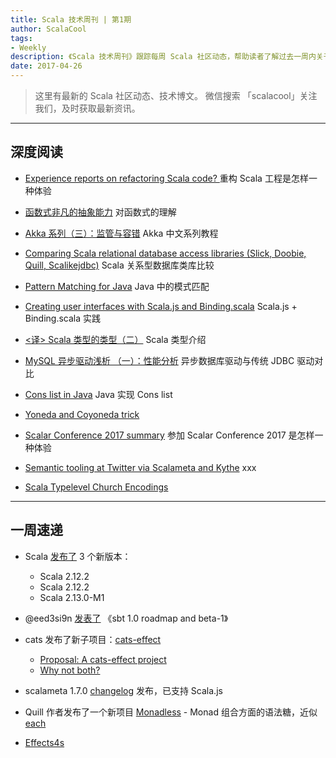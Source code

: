 ```yaml
---
title: Scala 技术周刊 | 第1期
author: ScalaCool
tags:
- Weekly
description: 《Scala 技术周刊》跟踪每周 Scala 社区动态，帮助读者了解过去一周内关于 Scala 发生的事情。
date: 2017-04-26
---
```


> 这里有最新的 Scala 社区动态、技术博文。
微信搜索 「scalacool」关注我们，及时获取最新资讯。

***

## 深度阅读

- [Experience reports on refactoring Scala code?  ](https://www.reddit.com/r/scala/comments/65t3ll/experience_reports_on_refactoring_scala_code/)
  重构 Scala 工程是怎样一种体验

- [函数式非凡的抽象能力](https://juejin.im/post/58f4a278da2f60005d3dc95a)
  对函数式的理解

- [Akka 系列（三）：监管与容错](http://scala.cool/2017/04/learning-akka-3/)
  Akka 中文系列教程

- [Comparing Scala relational database access libraries (Slick, Doobie, Quill, Scalikejdbc)](https://softwaremill.com/comparing-scala-relational-database-access-libraries/)
  Scala 关系型数据库类库比较

- [Pattern Matching for Java](http://cr.openjdk.java.net/~briangoetz/amber/pattern-match.html)
  Java 中的模式匹配

- [Creating user interfaces with Scala.js and Binding.scala](https://loicdescotte.github.io/posts/binding-scalajs/)
  Scala.js + Binding.scala 实践

- [<译> Scala 类型的类型（二）](http://scala.cool/2017/04/scala-types-of-types-part-2/)
  Scala 类型介绍

- [MySQL 异步驱动浅析 （一）：性能分析](http://localhost:4000/2017/04/mysql-async-1/)
  异步数据库驱动与传统 JDBC 驱动对比

- [Cons list in Java](https://medium.com/@sujitkamthe/cons-list-in-java-ef5053d2c85c)
  Java 实现 Cons list

- [Yoneda and Coyoneda trick](https://medium.com/@olxc/yoneda-and-coyoneda-trick-f5a0321aeba4)

- [Scalar Conference 2017 summary](https://medium.com/@bocytko/scalar-conference-2017-summary-5c5a96e47274)
  参加 Scalar Conference 2017 是怎样一种体验

- [Semantic tooling at Twitter via Scalameta and Kythe](http://scalameta.org/talks/2017-04-21-SemanticToolingAtTwitter.pdf)
  xxx

- [Scala Typelevel Church Encodings](http://w.pitula.me/2017/typelevel-church-enc/)

***

## 一周速递

- Scala [发布了](http://www.scala-lang.org/news/releases-1Q17.html) 3 个新版本：
  - Scala 2.12.2
  - Scala 2.12.2
  - Scala 2.13.0-M1

- @eed3si9n [发表了](http://developer.lightbend.com/blog/2017-04-18-sbt-1-0-roadmap-and-beta1/) 《sbt 1.0 roadmap and beta-1》

- cats 发布了新子项目：[cats-effect](https://github.com/djspiewak/cats-effect)
  - [Proposal: A cats-effect project](https://github.com/typelevel/cats/issues/1617)
  - [Why not both?](https://gist.github.com/djspiewak/a775b73804c581f4028fea2e98482b3c)

- scalameta 1.7.0 [changelog](https://github.com/scalameta/scalameta/blob/master/changelog/1.7.0.md) 发布，已支持 Scala.js

- Quill 作者发布了一个新项目 [Monadless](http://monadless.io/) - Monad 组合方面的语法糖，近似 [each](https://github.com/ThoughtWorksInc/each)

- [Effects4s](https://github.com/effects4s/effects4s)

